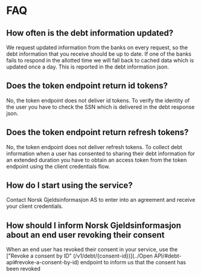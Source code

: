# FAQ

## How often is the debt information updated?

We request updated information from the banks on every request, so the debt information that you
receive should be up to date. If one of the banks fails to respond in the allotted time we will fall
back to cached data which is updated once a day. This is reported in the debt information json.

## Does the token endpoint return id tokens?

No, the token endpoint does not deliver id tokens. To verify the identity of the user you have to
check the SSN which is delivered in the debt response json.

## Does the token endpoint return refresh tokens?

No, the token endpoint does not deliver refresh tokens. To collect debt information when a user has
consented to sharing their debt information for an extended duration you have to obtain an access
token from the token endpoint using the client credentials flow.

## How do I start using the service?

Contact Norsk Gjeldsinformasjon AS to enter into an agreement and receive your client credentials.

## How should I inform Norsk Gjeldsinformasjon about an end user revoking their consent

When an end user has revoked their consent in your service, use the ["Revoke a consent by ID" (/v1/debt/{consent-id})](../Open API/#debt-api#revoke-a-consent-by-id) endpoint to inform us that the consent has been revoked
